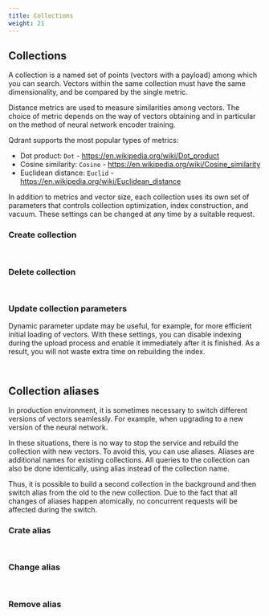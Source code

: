 ```yaml
---
title: Collections
weight: 21
---
```


## Collections

A collection is a named set of points (vectors with a payload) among which you can search.
Vectors within the same collection must have the same dimensionality, and be compared by the single metric.

Distance metrics are used to measure similarities among vectors.
The choice of metric depends on the way of vectors obtaining and in particular on the method of neural network encoder training.

Qdrant supports the most popular types of metrics:

* Dot product: `Dot` - https://en.wikipedia.org/wiki/Dot_product
* Cosine similarity: `Cosine`  - https://en.wikipedia.org/wiki/Cosine_similarity
* Euclidean distance: `Euclid` - https://en.wikipedia.org/wiki/Euclidean_distance

In addition to metrics and vector size, each collection uses its own set of parameters that controls collection optimization, index construction, and vacuum.
These settings can be changed at any time by a suitable request.

### Create collection

```json
```

```python
```

### Delete collection

```json
```

```python
```

### Update collection parameters

Dynamic parameter update may be useful, for example, for more efficient initial loading of vectors.
With these settings, you can disable indexing during the upload process and enable it immediately after it is finished.
As a result, you will not waste extra time on rebuilding the index.

```json
```

```python
```

## Collection aliases

In production environment, it is sometimes necessary to switch different versions of vectors seamlessly.
For example, when upgrading to a new version of the neural network.

In these situations, there is no way to stop the service and rebuild the collection with new vectors.
To avoid this, you can use aliases. 
Aliases are additional names for existing collections.
All queries to the collection can also be done identically, using alias instead of the collection name.

Thus, it is possible to build a second collection in the background and then switch alias from the old to the new collection.
Due to the fact that all changes of aliases happen atomically, no concurrent requests will be affected during the switch.

### Crate alias

```json
```

```python
```

### Change alias

```json
```

```python
```

### Remove alias

```json
```

```python
```